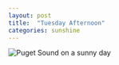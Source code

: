 ```yaml
---
layout: post
title:  "Tuesday Afternoon"
categories: sunshine 
---
```


![Puget Sound on a sunny day](/tanyaselvog.github.io/assets/may9.Jpeg)
